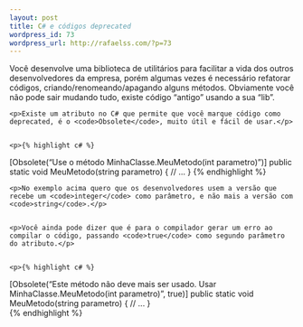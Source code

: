 ```yaml
--- 
layout: post
title: C# e códigos deprecated
wordpress_id: 73
wordpress_url: http://rafaelss.com/?p=73
---
```

<p>Você desenvolve uma biblioteca de utilitários para facilitar a vida dos outros desenvolvedores da empresa, porém algumas vezes é necessário refatorar códigos, criando/renomeando/apagando alguns métodos.
Obviamente você não pode sair mudando tudo, existe código &#8220;antigo&#8221; usando a sua &#8220;lib&#8221;.</p>


	<p>Existe um atributo no C# que permite que você marque código como deprecated, é o <code>Obsolete</code>, muito útil e fácil de usar.</p>


	<p>{% highlight c# %}
[Obsolete(&#8220;Use o método MinhaClasse.MeuMetodo(int parametro)&#8221;)]
public static void MeuMetodo(string parametro) {
    // ...
}
{% endhighlight %}</p>


	<p>No exemplo acima quero que os desenvolvedores usem a versão que recebe um <code>integer</code> como parâmetro, e não mais a versão com <code>string</code>.</p>


	<p>Você ainda pode dizer que é para o compilador gerar um erro ao compilar o código, passando <code>true</code> como segundo parâmetro do atributo.</p>


	<p>{% highlight c# %}
[Obsolete(&#8220;Este método não deve mais ser usado. Usar MinhaClasse.MeuMetodo(int parametro)&#8221;, true)]
public static void MeuMetodo(string parametro) {
    // ...
}  
{% endhighlight %}</p>
